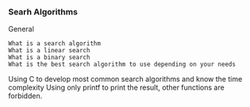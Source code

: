 ### Searh Algorithms


General

    What is a search algorithm
    What is a linear search
    What is a binary search
    What is the best search algorithm to use depending on your needs

Using C to develop most common search algorithms and know the time complexity
Using only printf to print the result, other functions are forbidden.
